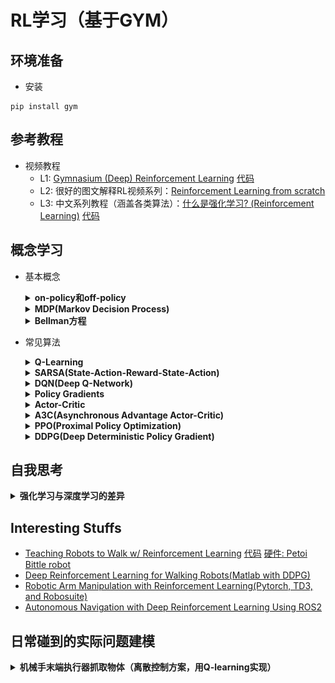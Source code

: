 # RL学习（基于GYM）

## 环境准备 
- 安装
```
pip install gym
```

## 参考教程
- 视频教程
  - L1: [Gymnasium (Deep) Reinforcement Learning](https://www.youtube.com/playlist?list=PL58zEckBH8fCt_lYkmayZoR9XfDCW9hte) [代码](https://github.com/johnnycode8/gym_solutions)
  - L2: 很好的图文解释RL视频系列：[Reinforcement Learning from scratch](https://www.youtube.com/watch?v=vXtfdGphr3c)
  - L3: 中文系列教程（涵盖各类算法）：[什么是强化学习? (Reinforcement Learning)](https://www.youtube.com/watch?v=NVWBs7b3oGk&list=PLXO45tsB95cJYKCSATwh1M4n8cUnUv6lT) [代码](https://github.com/MorvanZhou/Reinforcement-learning-with-tensorflow)

## 概念学习
- 基本概念
  <details><summary><strong>on-policy和off-policy</strong></summary>

  策略更新方法可以分为两类：On-policy（在线策略）和Off-policy（离线策略）。它们之间的主要区别在于如何使用经验（状态、动作、奖励和下一个状态）来更新智能体的策略。

  on-policy：行动策略和目标策略是同一个策略  
  off-policy：行动策略和目标策略不是同一个策略

  什么是行动策略和目标策略？  
  行动策略：就是每一步怎么选动作的方法，它产生经验样本  
  目标策略：我们选什么样更新方式，去寻找最好的Q表

  </details>

  <details><summary><strong>MDP(Markov Decision Process)</strong></summary>

  ‌马尔可夫决策过程（Markov Decision Process, MDP）‌是一种用于描述智能体在随机环境中做出决策的数学模型。它基于马尔可夫链（马尔可夫链‌是一种特殊的随机过程，具有“无记忆”的性质，即未来的状态仅与当前状态有关，而与过去的状态无关。这种特性被称为马尔可夫性质。‌），并在此基础上引入了动作和策略，使得模型能够更准确地反映智能体与环境交互的过程。MDP的核心要素包括状态（S）、动作（A）、策略（π）和奖励（R），以及折扣因子（γ）。

  </details>

  <details><summary><strong>Bellman方程</strong></summary>

  贝尔曼方程（Bellman Equation），也称作‌动态规划方程（Dynamic Programming Equation），是动态规划方法能够达到最佳化的必要条件。

  贝尔曼方程将“决策问题在特定时间的值”以“来自初始选择的报酬与从初始选择衍生的决策问题的值”的形式表示。通过这种方式，动态最佳化问题被分解成简单的子问题，这些子问题遵循贝尔曼提出的“最佳化还原理”。

  </details>
- 常见算法
  <details><summary><strong>Q-Learning</strong></summary>

  [Q-Learning](https://blog.csdn.net/qq_74722169/article/details/136822961)（或者叫Q-networks、Value networks）是一种经典的强化学习算法，用于解决马尔可夫决策过程（Markov Decision Process，MDP）中的控制问题。它是基于值迭代（Value Iteration）的思想，通过估计每个状态动作对的价值函数Q值来指导智能体在每个状态下选择最佳的动作。
  
  其算法的基本思想跟主要优势如下：Q-Learning是强化学习算法中value-based的算法，Q即为Q（s，a），就是在某一个时刻的state状态下，采取动作a能够获得收益的期望，环境会根据agent的动作反馈相应的reward奖赏，所以算法的主要思想就是将state和action构建成一张Q_table表来存储Q值，然后根据Q值来选取能够获得最大收益的动作。
  
  Q-learning的主要优势就是使用了时间差分法（融合了蒙特卡洛和动态规划）能够进行off-policy的学习，使用贝尔曼方程可以对马尔科夫过程求解最优策略。

  简介：Q-Learning是一种无模型的强化学习算法，通过学习动作值函数（Q函数）来选择最优动作。
  特点：不需要环境的动态模型，可以直接从与环境的交互中学习（自我思考：这里是优点也是缺点！如果环境是动态变化的，则训练效果可能并不好，训练结果并不收敛）。
  应用场景：适用于离散状态和动作空间的问题。

  <div align="center">
  <img width="700" src="./images/Q-learning.jpg">
  </div>

  </details>

  <details><summary><strong>SARSA(State-Action-Reward-State-Action)</strong></summary>

  简介：SARSA也是一种无模型的算法，但它更新的是当前策略下的Q值，而不是贪婪策略下的Q值。
  特点：SARSA是on-policy算法，而Q-Learning是off-policy算法。
  应用场景：适用于需要考虑当前策略的情况下。

  </details>

  <details><summary><strong>DQN(Deep Q-Network)</strong></summary>

  简介：DQN结合了Q-Learning和深度神经网络，用于处理高维状态空间。
  特点：使用经验回放（Experience Replay）和目标网络（Target Network）来稳定训练过程。
  应用场景：适用于图像处理和复杂的高维状态空间问题，如 Atari 游戏。

  </details>

  <details><summary><strong>Policy Gradients</strong></summary>

  简介：Policy Gradients直接优化策略参数，而不是学习价值函数。
  特点：适用于连续动作空间的问题。
  常见算法：REINFORCE、Actor-Critic、Proximal Policy Optimization (PPO)。
  应用场景：适用于需要连续动作输出的问题，如机器人控制。

  </details>

  <details><summary><strong>Actor-Critic</strong></summary>

  简介：结合了价值方法和策略梯度方法，同时学习策略（Actor）和价值函数（Critic）。
  特点：通过Critic提供更精确的梯度估计，加速学习过程。
  应用场景：适用于需要快速收敛和稳定性的任务。

  </details>

  <details><summary><strong>A3C(Asynchronous Advantage Actor-Critic)</strong></summary>

  简介：A3C是一种并行化的Actor-Critic方法，允许多个智能体并行地与环境交互。
  特点：通过并行化加速学习过程，提高样本效率。
  应用场景：适用于需要大规模并行计算的复杂任务。

  </details>

  <details><summary><strong>PPO(Proximal Policy Optimization)</strong></summary>

  [PPO](https://blog.csdn.net/niulinbiao/article/details/134081800) 算法之所以被提出，根本原因在于 Policy Gradient 在处理连续动作空间时 Learning rate 取值抉择困难。Learning rate 取值过小，就会导致深度强化学习收敛性较差，陷入完不成训练的局面，取值过大则导致新旧策略迭代时数据不一致，造成学习波动较大或局部震荡。除此之外，Policy Gradient 因为在线学习的性质，进行迭代策略时原先的采样数据无法被重复利用，每次迭代都需要重新采样；同样地置信域策略梯度算法（Trust Region Policy Optimization，TRPO）虽然利用重要性采样（Important-sampling）、共轭梯度法求解提升了样本效率、训练速率等，但在处理函数的二阶近似时会面临计算量过大，以及实现过程复杂、兼容性差等缺陷。而PPO 算法具备 Policy Gradient、TRPO 的部分优点，采样数据和使用随机梯度上升方法优化代替目标函数之间交替进行，虽然标准的策略梯度方法对每个数据样本执行一次梯度更新，但 PPO 提出新目标函数，可以实现小批量更新。

  </details>

  <details><summary><strong>DDPG(Deep Deterministic Policy Gradient)</strong></summary>

  简介：Deep Deterministic Policy Gradient (DDPG)算法是DeepMind团队提出的一种专门用于解决连续控制问题的在线式(on-line)深度强化学习算法，它其实本质上借鉴了Deep Q-Network (DQN)算法里面的一些思想。
  特点：DDPG算法是Actor-Critic (AC) 框架下的一种在线式深度强化学习算法，因此算法内部包括Actor网络和Critic网络，每个网络分别遵从各自的更新法则进行更新，从而使得累计期望回报最大化。
  应用场景：适用于连续控制问题比如机器人的姿态控制等场景。

  </details>

## 自我思考
  <details><summary><strong>强化学习与深度学习的差异</strong></summary>

  <strong>深度学习</strong>  
  核心概念：  
  深度学习是机器学习的一个子集，它基于深层神经网络的架构。这些网络模仿人类大脑的工作方式，通过多个层次的信息处理层进行学习。  
  主要用于处理和学习大量的数据，特别擅长于识别数据中的模式和特征，如图像、声音和文本数据。  
  训练方式：  
  通常使用监督学习，即模型通过大量的标记数据（已知输入和输出）进行训练。  
  训练目标是最小化预测输出和实际输出之间的差距。
  
  <strong>强化学习</strong>  
  核心概念： 
  强化学习是一个学习决策序列的框架，其中学习者（称为智能体）必须通过尝试和错误来决定如何达到目标。  
  智能体在环境中执行动作，并根据执行的动作的结果获得奖励或惩罚。智能体的目标是最大化其获得的总奖励。  
  训练方式：  
  主要使用试错方法和奖励反馈。智能体与环境交互，通过环境反馈来调整其策略。  
  不依赖于大量标记数据，而是通过智能体与环境的交互学习最佳策略。
  
  <strong>差异与互补</strong>    
  强化学习有多种实现算法，比如[Q-Learning](https://www.youtube.com/watch?v=HTZ5xn12AL4)算法，它通过学习状态和动作的价值函数来决定最佳行动，核心是基于动作空间和状态空间的Q价值表（Q函数）而不是深度学习的神经网络。而[深度强化学习](https://www.youtube.com/watch?v=nOBm4aYEYR4)（如Deep Q-Networks, DQN）则结合了深度学习和强化学习的优点，使用深度神经网络来近似Q函数。

  </details>

## Interesting Stuffs
  - [Teaching Robots to Walk w/ Reinforcement Learning](https://www.youtube.com/watch?v=6qbW7Ki9NUc) [代码](https://github.com/Sentdex/TD3-Bittle) [硬件: Petoi Bittle robot](https://www.petoi.com/pages/bittle-smart-robot-dog-model-overview)
  - [Deep Reinforcement Learning for Walking Robots(Matlab with DDPG)](https://www.youtube.com/watch?v=6DL5M9b2j6I)
  - [Robotic Arm Manipulation with Reinforcement Learning(Pytorch, TD3, and Robosuite)](https://www.youtube.com/watch?v=z1Lnlw2m8dg&list=PLOkmXPXHDP22VQmr37DFuJr6k30setQ2w)
  - [Autonomous Navigation with Deep Reinforcement Learning Using ROS2](https://www.youtube.com/watch?v=KEObIB7RbH0)

## 日常碰到的实际问题建模
  <details><summary><strong>机械手末端执行器抓取物体（离散控制方案，用Q-learning实现）</strong></summary>

  - 建模思路
    - 为了简化问题，可以将机械手末端执行器抓取物体的过程抽象为一个马尔可夫决策过程（Markov Decision Process, MDP）。
  在这个模型中，状态可以定义为机械手的当前位置、姿态，环境为机械手可以操作的物理空间，动作可以是机械手的移动、旋转等操作。
  奖励函数可以根据抓取物体的成功与否来定义，例如，当物体被抓到时给予正奖励（比如100），否则每步给予负奖励（-1）。游戏终止条件为物体被抓取成功或者步数超过100步。
    - 为了简化行为空间，机械手的移动、旋转等操作这里从连续控制简化为离散控制，即动作空间为有限个可能的移动、旋转方向，
  比如移动方向有上/下/左/右(上/下)或者前/后(上/下)且最小分辨率为1cm，旋转方向最小分辨率为10度。
    - 为了简化状态空间，我们把三维空间划分成网格（5cm*5cm），每个格子的坐标为一个状态。
    - 为了简化终止条件，机械手到达物体所在的格子定义为被抓取成功、终止本次训练回合。

  </details>
